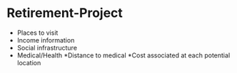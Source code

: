 # Retirement-Project
* Places to visit
* Income information
* Social infrastructure
* Medical/Health 
  *Distance to medical
  *Cost associated at each potential location
